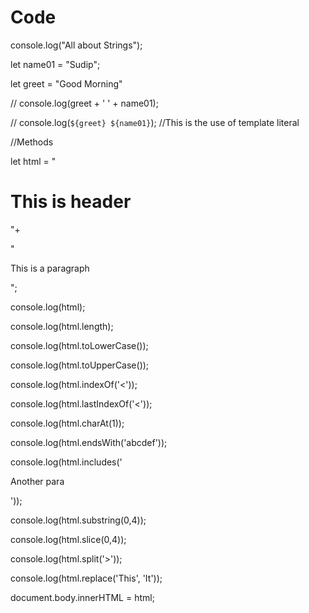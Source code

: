 # Code

console.log("All about Strings");

let name01 = "Sudip";

let greet = "Good Morning"

// console.log(greet + ' ' + name01);

// console.log(`${greet} ${name01}`); //This is the use of template literal

//Methods

let html = "<h1>This is header</h1>"+

"<p>This is a paragraph</p>";

console.log(html);

console.log(html.length);

console.log(html.toLowerCase());

console.log(html.toUpperCase());

console.log(html.indexOf('<'));

console.log(html.lastIndexOf('<'));

console.log(html.charAt(1));

console.log(html.endsWith('abcdef'));

console.log(html.includes('<p>Another para</p>'));

console.log(html.substring(0,4));

console.log(html.slice(0,4));

console.log(html.split('>'));

console.log(html.replace('This', 'It'));

document.body.innerHTML = html;